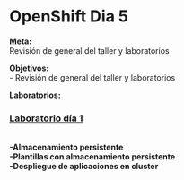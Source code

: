 <h1>OpenShift Dia 5</h1>

<p>
<strong>Meta:</strong>
<br> Revisión de general del taller y laboratorios
</p>
<p>
<strong>Objetivos:</strong>
<br>- Revisión de general del taller y laboratorios
</p>
<p>
<strong>Laboratorios:</strong>
<h3><a href="os01"> Laboratorio día 1</a></h3>
<br><strong>-Almacenamiento persistente</strong>
<br><strong>-Plantillas con almacenamiento persistente</strong>
<br><strong>-Despliegue de aplicaciones en cluster</strong>
